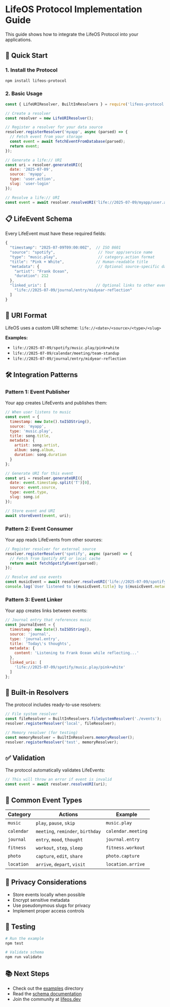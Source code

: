# LifeOS Protocol Implementation Guide

This guide shows how to integrate the LifeOS Protocol into your applications.

## 🚀 Quick Start

### 1. Install the Protocol

```bash
npm install lifeos-protocol
```

### 2. Basic Usage

```javascript
const { LifeURIResolver, BuiltInResolvers } = require('lifeos-protocol');

// Create a resolver
const resolver = new LifeURIResolver();

// Register a resolver for your data source
resolver.registerResolver('myapp', async (parsed) => {
  // Fetch event from your storage
  const event = await fetchEventFromDatabase(parsed);
  return event;
});

// Generate a life:// URI
const uri = resolver.generateURI({
  date: '2025-07-09',
  source: 'myapp',
  type: 'user.action',
  slug: 'user-login'
});

// Resolve a life:// URI
const event = await resolver.resolveURI('life://2025-07-09/myapp/user.action/user-login');
```

## 📋 LifeEvent Schema

Every LifeEvent must have these required fields:

```javascript
{
  "timestamp": "2025-07-09T09:00:00Z",  // ISO 8601
  "source": "spotify",                   // Your app/service name
  "type": "music.play",                  // category.action format
  "title": "Pink + White",              // Human-readable title
  "metadata": {                          // Optional source-specific data
    "artist": "Frank Ocean",
    "duration": 212
  },
  "linked_uris": [                      // Optional links to other events
    "life://2025-07-09/journal/entry/midyear-reflection"
  ]
}
```

## 🔗 URI Format

LifeOS uses a custom URI scheme: `life://<date>/<source>/<type>/<slug>`

**Examples:**
- `life://2025-07-09/spotify/music.play/pink+white`
- `life://2025-07-09/calendar/meeting/team-standup`
- `life://2025-07-09/journal/entry/midyear-reflection`

## 🛠️ Integration Patterns

### Pattern 1: Event Publisher

Your app creates LifeEvents and publishes them:

```javascript
// When user listens to music
const event = {
  timestamp: new Date().toISOString(),
  source: 'myapp',
  type: 'music.play',
  title: song.title,
  metadata: {
    artist: song.artist,
    album: song.album,
    duration: song.duration
  }
};

// Generate URI for this event
const uri = resolver.generateURI({
  date: event.timestamp.split('T')[0],
  source: event.source,
  type: event.type,
  slug: song.id
});

// Store event and URI
await storeEvent(event, uri);
```

### Pattern 2: Event Consumer

Your app reads LifeEvents from other sources:

```javascript
// Register resolver for external source
resolver.registerResolver('spotify', async (parsed) => {
  // Fetch from Spotify API or local cache
  return await fetchSpotifyEvent(parsed);
});

// Resolve and use events
const musicEvent = await resolver.resolveURI('life://2025-07-09/spotify/music.play/pink+white');
console.log(`User listened to ${musicEvent.title} by ${musicEvent.metadata.artist}`);
```

### Pattern 3: Event Linker

Your app creates links between events:

```javascript
// Journal entry that references music
const journalEvent = {
  timestamp: new Date().toISOString(),
  source: 'journal',
  type: 'journal.entry',
  title: 'Today\'s thoughts',
  metadata: {
    content: 'Listening to Frank Ocean while reflecting...'
  },
  linked_uris: [
    'life://2025-07-09/spotify/music.play/pink+white'
  ]
};
```

## 🔌 Built-in Resolvers

The protocol includes ready-to-use resolvers:

```javascript
// File system resolver
const fileResolver = BuiltInResolvers.fileSystemResolver('./events');
resolver.registerResolver('local', fileResolver);

// Memory resolver (for testing)
const memoryResolver = BuiltInResolvers.memoryResolver();
resolver.registerResolver('test', memoryResolver);
```

## ✅ Validation

The protocol automatically validates LifeEvents:

```javascript
// This will throw an error if event is invalid
const event = await resolver.resolveURI(uri);
```

## 🎯 Common Event Types

| Category | Actions | Example |
|----------|---------|---------|
| `music` | `play`, `pause`, `skip` | `music.play` |
| `calendar` | `meeting`, `reminder`, `birthday` | `calendar.meeting` |
| `journal` | `entry`, `mood`, `thought` | `journal.entry` |
| `fitness` | `workout`, `step`, `sleep` | `fitness.workout` |
| `photo` | `capture`, `edit`, `share` | `photo.capture` |
| `location` | `arrive`, `depart`, `visit` | `location.arrive` |

## 🔐 Privacy Considerations

- Store events locally when possible
- Encrypt sensitive metadata
- Use pseudonymous slugs for privacy
- Implement proper access controls

## 🧪 Testing

```bash
# Run the example
npm test

# Validate schema
npm run validate
```

## 📚 Next Steps

- Check out the [examples](./examples/) directory
- Read the [schema documentation](./lifeevent.schema.json)
- Join the community at [lifeos.dev](https://lifeos.dev) 